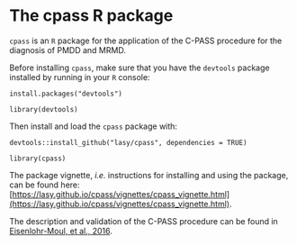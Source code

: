 # The cpass R package

`cpass` is an `R` package for the application of the C-PASS procedure for the diagnosis of PMDD and MRMD.

Before installing `cpass`, make sure that you have the `devtools` package installed by running in your `R` console:

`install.packages("devtools")`


`library(devtools)`

Then install and load the `cpass` package with: 

`devtools::install_github("lasy/cpass", dependencies = TRUE)`


`library(cpass)`

The package vignette, _i.e._ instructions for installing and using the package, can be found here: [https://lasy.github.io/cpass/vignettes/cpass_vignette.html](https://lasy.github.io/cpass/vignettes/cpass_vignette.html).

The description and validation of the C-PASS procedure can be found in [Eisenlohr-Moul, et al., 2016](https://github.com/lasy/cpass/blob/master/references/eisenlohr-moul2016.pdf).

